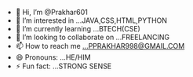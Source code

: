 - 👋 Hi, I’m @Prakhar601
- 👀 I’m interested in ...JAVA,CSS,HTML,PYTHON
- 🌱 I’m currently learning ...BTECH(CSE)
- 💞️ I’m looking to collaborate on ...FREELANCING 
- 📫 How to reach me ...PPRAKHAR998@GMAIL.COM
- 😄 Pronouns: ...HE/HIM
- ⚡ Fun fact: ...STRONG SENSE

<!---
Prakhar601/Prakhar601 is a ✨ special ✨ repository because its `README.md` (this file) appears on your GitHub profile.
You can click the Preview link to take a look at your changes.
--->
